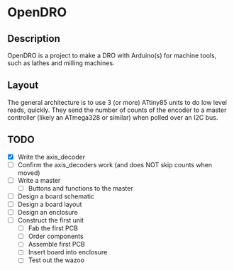 # OpenDRO

## Description
OpenDRO is a project to make a DRO with Arduino(s) for machine tools, such as
lathes and milling machines.

## Layout
The general architecture is to use 3 (or more) ATtiny85 units to do low level
reads, quickly. They send the number of counts of the encoder to a master
controller (likely an ATmega328 or similar) when polled over an I2C bus.

## TODO
- [x] Write the axis_decoder
- [ ] Confirm the axis_decoders work (and does NOT skip counts when moved)
- [ ] Write a master
  - [ ] Buttons and functions to the master
- [ ] Design a board schematic
- [ ] Design a board layout
- [ ] Design an enclosure
- [ ] Construct the first unit
  - [ ] Fab the first PCB
  - [ ] Order components
  - [ ] Assemble first PCB
  - [ ] Insert board into enclosure
  - [ ] Test out the wazoo
